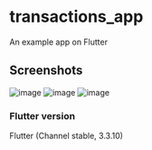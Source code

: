 # transactions_app
An example app on Flutter

## Screenshots
![image](https://github.com/ivzhat/transactions_app/assets/52506165/247f611d-4333-4e7c-948c-abf22cc72ecd)
![image](https://github.com/ivzhat/transactions_app/assets/52506165/37e552c3-5be8-4bf8-a1ba-b6b180435823)
![image](https://github.com/ivzhat/transactions_app/assets/52506165/669a375f-651d-406d-a763-1e479e8b9baf)

### Flutter version
Flutter (Channel stable, 3.3.10)


